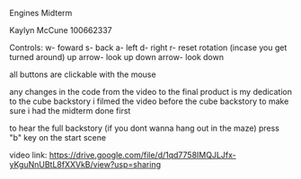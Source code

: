 Engines Midterm

Kaylyn McCune 100662337

Controls:
w- foward
s- back
a- left
d- right
r- reset rotation (incase you get turned around)
up arrow- look up
down arrow- look down

all buttons are clickable with the mouse

any changes in the code from the video to the final product is my dedication to the cube backstory
i filmed the video before the cube backstory to make sure i had the midterm done first

to hear the full backstory (if you dont wanna hang out in the maze) press "b" key on the start scene

video link:
https://drive.google.com/file/d/1qd7758IMQJLJfx-yKguNnUBtL8fXXVkB/view?usp=sharing